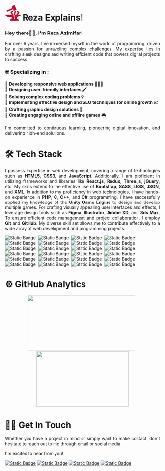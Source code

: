 <h1><a href="https://rezaexplains.com/"><img src="logo.png" alt="Reza Explains!" width="50px"/></a>&nbsp;Reza Explains!</h1>

<h3>Hey there👋🏻, I'm Reza Azimifar!</h3>

<p align="justify">For over 6 years, I've immersed myself in the world of programming, driven by a passion for unraveling complex challenges. My expertise lies in crafting sleek designs and writing efficient code that powers digital projects to success.</p>

<h3> 🤓 Specializing in :</h3> 

<h4>🔴 Developing responsive web applications 👨🏻‍💻 <br/> 🔴 Designing user-friendly interfaces 🖌️ <br/> 🔴 Solving complex coding problems 💡 <br/> 🔴 Implementing effective design and SEO techniques for online growth 📈 <br/> 🔴 Crafting graphic design solutions 🎨<br/> 🔴 Creating engaging online and offline games 🎮</h4> 

<p align="justify">I'm committed to continuous learning, pioneering digital innovation, and delivering high-end solutions.</p>

<h1>🛠️ Tech Stack</h1>

<p align="justify">I possess expertise in web development, covering a range of technologies such as <strong>HTML5</strong>, <strong>CSS3</strong>, and <strong>JavaScript</strong>. Additionally, I am proficient in utilizing frameworks and libraries like <strong>React.js</strong>, <strong>Redux</strong>, <strong>Three.js</strong>, <strong>jQuery</strong>, etc. My skills extend to the effective use of <strong>Bootstrap</strong>, <strong>SASS</strong>, <strong>LESS</strong>, <strong>JSON</strong>, and <strong>XML</strong>. In addition to my proficiency in web technologies, I have hands-on experience in <strong>PHP</strong>, <strong>C</strong>, <strong>C++</strong>, and <strong>C#</strong> programming. I have successfully applied my knowledge of the <strong>Unity Game Engine</strong> to design and develop multiple games. For crafting visually appealing user interfaces and effects, I leverage design tools such as <strong>Figma</strong>, <strong>Illustrator</strong>, <strong>Adobe XD</strong>, and <strong>3ds Max</strong>. To ensure efficient code management and project collaboration, I employ <strong>Git</strong> and <strong>GitHub</strong>. My diverse skill set allows me to contribute effectively to a wide array of web development and programming projects.</p>

![Static Badge](https://img.shields.io/badge/HTML5%20-%20%23282828?style=for-the-badge&logo=html5&labelColor=%23363636&color=%23282828)&nbsp;
![Static Badge](https://img.shields.io/badge/CSS3%20-%20%23282828?style=for-the-badge&logo=css3&logoColor=%231572B6&labelColor=%23363636&color=%23282828)&nbsp;
![Static Badge](https://img.shields.io/badge/JavaScript%20-%20%23282828?style=for-the-badge&logo=JavaScript&labelColor=%23363636&color=%23282828)&nbsp;
![Static Badge](https://img.shields.io/badge/React%20-%20%23282828?style=for-the-badge&logo=react&labelColor=%23363636&color=%23282828)&nbsp;
![Static Badge](https://img.shields.io/badge/redux%20-%20%23282828?style=for-the-badge&logo=redux&logoColor=%23764ABC&labelColor=%23363636&color=%23282828)&nbsp;
![Static Badge](https://img.shields.io/badge/three.js%20-%20%23282828?style=for-the-badge&logo=threedotjs&labelColor=%23363636&color=%23282828)&nbsp;
![Static Badge](https://img.shields.io/badge/jquery%20-%20%23282828?style=for-the-badge&logo=jquery&logoColor=%230769AD&labelColor=%23363636&color=%23282828)&nbsp;
![Static Badge](https://img.shields.io/badge/bootstrap%20-%20%23282828?style=for-the-badge&logo=bootstrap&logoColor=%237952B3&labelColor=%23363636&color=%23282828)&nbsp;
![Static Badge](https://img.shields.io/badge/sass%20-%20%23282828?style=for-the-badge&logo=sass&labelColor=%23363636&color=%23282828)&nbsp;
![Static Badge](https://img.shields.io/badge/less%20-%20%23282828?style=for-the-badge&logo=less&logoColor=%2352BBE6&labelColor=%23363636&color=%23282828)&nbsp;
![Static Badge](https://img.shields.io/badge/php%20-%20%23282828?style=for-the-badge&logo=php&logoColor=%23777BB4&labelColor=%23363636&color=%23282828)&nbsp;
![Static Badge](https://img.shields.io/badge/C%2B%2B%20-%20%23282828?style=for-the-badge&logo=cplusplus&logoColor=%2300599C&labelColor=%23363636&color=%23282828)&nbsp;
![Static Badge](https://img.shields.io/badge/C%23%20-%20%23282828?style=for-the-badge&logo=csharp&logoColor=%2300B1E7&labelColor=%23363636&color=%23282828)&nbsp;
![Static Badge](https://img.shields.io/badge/unity%20-%20%23282828?style=for-the-badge&logo=unity&labelColor=%23363636&color=%23282828)&nbsp;
![Static Badge](https://img.shields.io/badge/testinglibrary%20-%20%23282828?style=for-the-badge&logo=testinglibrary&labelColor=%23363636&color=%23282828)&nbsp;
![Static Badge](https://img.shields.io/badge/jest%20-%20%23282828?style=for-the-badge&logo=jest&logoColor=%23C21325&labelColor=%23363636&color=%23282828)&nbsp;
![Static Badge](https://img.shields.io/badge/npm%20-%20%23282828?style=for-the-badge&logo=npm&labelColor=%23363636&color=%23282828)&nbsp;
![Static Badge](https://img.shields.io/badge/pwa%20-%20%23282828?style=for-the-badge&logo=pwa&labelColor=%23363636&color=%23282828)&nbsp;
![Static Badge](https://img.shields.io/badge/wordpress%20-%20%23282828?style=for-the-badge&logo=wordpress&logoColor=%2321759B&labelColor=%23363636&color=%23282828)&nbsp;
![Static Badge](https://img.shields.io/badge/figma%20-%20%23282828?style=for-the-badge&logo=figma&labelColor=%23363636&color=%23282828)&nbsp;
![Static Badge](https://img.shields.io/badge/illustrator%20-%20%23282828?style=for-the-badge&logo=adobeillustrator&labelColor=%23363636&color=%23282828)&nbsp;
![Static Badge](https://img.shields.io/badge/Adobe%20xd%20-%20%23282828?style=for-the-badge&logo=adobexd&labelColor=%23363636&color=%23282828)&nbsp;
![Static Badge](https://img.shields.io/badge/git%20-%20%23282828?style=for-the-badge&logo=git&labelColor=%23363636&color=%23282828)&nbsp;
![Static Badge](https://img.shields.io/badge/github%20-%20%23282828?style=for-the-badge&logo=github&labelColor=%23363636&color=%23282828)&nbsp;

<h1>⚙️ GitHub Analytics</h1>
<p align="center"><img height="180em" width="350em" src="https://github-readme-stats-eight-theta.vercel.app/api?username=simamojtahedi&show_icons=true&theme=dark&include_all_commits=true&count_private=true"/> &nbsp; <img height="180em" width="300em" src="https://github-readme-stats-eight-theta.vercel.app/api/top-langs/?username=simamojtahedi&layout=compact&langs_count=8&theme=dark"/>
</p>

<h1>🤝🏻 Get In Touch</h1>

<p align="justify">
Whether you have a project in mind or simply want to make contact, don't hesitate to reach out to me through email or social media.

I'm excited to hear from you!
</p>

<a href="https://rezaexplains.com/">![Static Badge](https://img.shields.io/badge/website%20-%20%23282828?style=for-the-badge&logo=esri&logoColor=%23CCFF00&color=%23282828)</a>
<a href="mailto:azimifar.reza@gmail.com@gmail.com">![Static Badge](https://img.shields.io/badge/Gmail%20-%20%23282828?style=for-the-badge&logo=gmail&color=%23282828)</a>
<a href="https://www.linkedin.com/in/reza-azimifar/">![Static Badge](https://img.shields.io/badge/linkedin%20-%20%23282828?style=for-the-badge&logo=linkedin&logoColor=%230A66C2&color=%23282828)</a>
<a href="https://www.instagram.com/reza.explains/">![Static Badge](https://img.shields.io/badge/instagram%20-%20%23282828?style=for-the-badge&logo=instagram&color=%23282828)
</a>